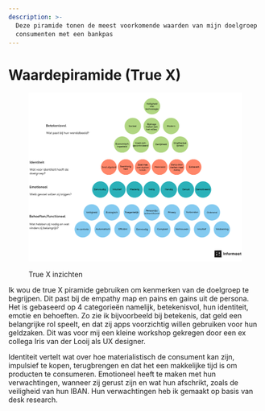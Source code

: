 ```yaml
---
description: >-
  Deze piramide tonen de meest voorkomende waarden van mijn doelgroep
  consumenten met een bankpas
---
```


# Waardepiramide (True X)

<figure><img src="../.gitbook/assets/Schermafbeelding 2022-11-10 om 12.22.53.png" alt=""><figcaption><p>True X inzichten</p></figcaption></figure>

Ik wou de true X piramide gebruiken om kenmerken van de doelgroep te begrijpen. Dit past bij de empathy map en pains en gains uit de persona. Het is gebaseerd op 4 categorieën namelijk, betekenisvol, hun identiteit, emotie en behoeften. Zo zie ik bijvoorbeeld bij betekenis, dat geld een belangrijke rol speelt, en dat zij apps voorzichtig willen gebruiken voor hun geldzaken. Dit was voor mij een kleine workshop gekregen door een ex collega Iris van der Looij als UX designer.&#x20;

Identiteit vertelt wat over hoe materialistisch de consument kan zijn, impulsief te kopen, terugbrengen en dat het een makkelijke tijd is om producten te consumeren. Emotioneel heeft te maken met hun verwachtingen, wanneer zij gerust zijn en wat hun afschrikt, zoals de veiligheid van hun IBAN. Hun verwachtingen heb ik gemaakt op basis van desk research.
